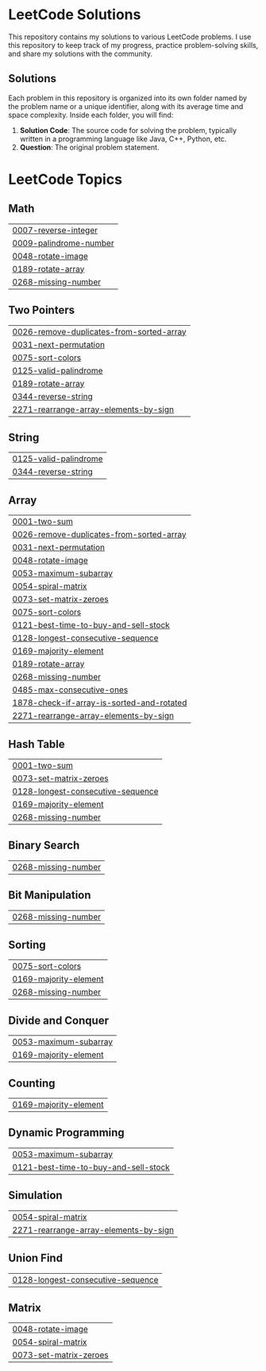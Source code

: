 # LeetCode Solutions

This repository contains my solutions to various LeetCode problems. I use this repository to keep track of my progress, practice problem-solving skills, and share my solutions with the community.

## Solutions

Each problem in this repository is organized into its own folder named by the problem name or a unique identifier, along with its average time and space complexity. Inside each folder, you will find:

1. **Solution Code**: The source code for solving the problem, typically written in a programming language like Java, C++, Python, etc.
2. **Question**: The original problem statement.

<!---LeetCode Topics Start-->
# LeetCode Topics
## Math
|  |
| ------- |
| [0007-reverse-integer](https://github.com/TusharPani14/Tushar-LeetCode/tree/master/0007-reverse-integer) |
| [0009-palindrome-number](https://github.com/TusharPani14/Tushar-LeetCode/tree/master/0009-palindrome-number) |
| [0048-rotate-image](https://github.com/TusharPani14/Tushar-LeetCode/tree/master/0048-rotate-image) |
| [0189-rotate-array](https://github.com/TusharPani14/Tushar-LeetCode/tree/master/0189-rotate-array) |
| [0268-missing-number](https://github.com/TusharPani14/Tushar-LeetCode/tree/master/0268-missing-number) |
## Two Pointers
|  |
| ------- |
| [0026-remove-duplicates-from-sorted-array](https://github.com/TusharPani14/Tushar-LeetCode/tree/master/0026-remove-duplicates-from-sorted-array) |
| [0031-next-permutation](https://github.com/TusharPani14/Tushar-LeetCode/tree/master/0031-next-permutation) |
| [0075-sort-colors](https://github.com/TusharPani14/Tushar-LeetCode/tree/master/0075-sort-colors) |
| [0125-valid-palindrome](https://github.com/TusharPani14/Tushar-LeetCode/tree/master/0125-valid-palindrome) |
| [0189-rotate-array](https://github.com/TusharPani14/Tushar-LeetCode/tree/master/0189-rotate-array) |
| [0344-reverse-string](https://github.com/TusharPani14/Tushar-LeetCode/tree/master/0344-reverse-string) |
| [2271-rearrange-array-elements-by-sign](https://github.com/TusharPani14/Tushar-LeetCode/tree/master/2271-rearrange-array-elements-by-sign) |
## String
|  |
| ------- |
| [0125-valid-palindrome](https://github.com/TusharPani14/Tushar-LeetCode/tree/master/0125-valid-palindrome) |
| [0344-reverse-string](https://github.com/TusharPani14/Tushar-LeetCode/tree/master/0344-reverse-string) |
## Array
|  |
| ------- |
| [0001-two-sum](https://github.com/TusharPani14/Tushar-LeetCode/tree/master/0001-two-sum) |
| [0026-remove-duplicates-from-sorted-array](https://github.com/TusharPani14/Tushar-LeetCode/tree/master/0026-remove-duplicates-from-sorted-array) |
| [0031-next-permutation](https://github.com/TusharPani14/Tushar-LeetCode/tree/master/0031-next-permutation) |
| [0048-rotate-image](https://github.com/TusharPani14/Tushar-LeetCode/tree/master/0048-rotate-image) |
| [0053-maximum-subarray](https://github.com/TusharPani14/Tushar-LeetCode/tree/master/0053-maximum-subarray) |
| [0054-spiral-matrix](https://github.com/TusharPani14/Tushar-LeetCode/tree/master/0054-spiral-matrix) |
| [0073-set-matrix-zeroes](https://github.com/TusharPani14/Tushar-LeetCode/tree/master/0073-set-matrix-zeroes) |
| [0075-sort-colors](https://github.com/TusharPani14/Tushar-LeetCode/tree/master/0075-sort-colors) |
| [0121-best-time-to-buy-and-sell-stock](https://github.com/TusharPani14/Tushar-LeetCode/tree/master/0121-best-time-to-buy-and-sell-stock) |
| [0128-longest-consecutive-sequence](https://github.com/TusharPani14/Tushar-LeetCode/tree/master/0128-longest-consecutive-sequence) |
| [0169-majority-element](https://github.com/TusharPani14/Tushar-LeetCode/tree/master/0169-majority-element) |
| [0189-rotate-array](https://github.com/TusharPani14/Tushar-LeetCode/tree/master/0189-rotate-array) |
| [0268-missing-number](https://github.com/TusharPani14/Tushar-LeetCode/tree/master/0268-missing-number) |
| [0485-max-consecutive-ones](https://github.com/TusharPani14/Tushar-LeetCode/tree/master/0485-max-consecutive-ones) |
| [1878-check-if-array-is-sorted-and-rotated](https://github.com/TusharPani14/Tushar-LeetCode/tree/master/1878-check-if-array-is-sorted-and-rotated) |
| [2271-rearrange-array-elements-by-sign](https://github.com/TusharPani14/Tushar-LeetCode/tree/master/2271-rearrange-array-elements-by-sign) |
## Hash Table
|  |
| ------- |
| [0001-two-sum](https://github.com/TusharPani14/Tushar-LeetCode/tree/master/0001-two-sum) |
| [0073-set-matrix-zeroes](https://github.com/TusharPani14/Tushar-LeetCode/tree/master/0073-set-matrix-zeroes) |
| [0128-longest-consecutive-sequence](https://github.com/TusharPani14/Tushar-LeetCode/tree/master/0128-longest-consecutive-sequence) |
| [0169-majority-element](https://github.com/TusharPani14/Tushar-LeetCode/tree/master/0169-majority-element) |
| [0268-missing-number](https://github.com/TusharPani14/Tushar-LeetCode/tree/master/0268-missing-number) |
## Binary Search
|  |
| ------- |
| [0268-missing-number](https://github.com/TusharPani14/Tushar-LeetCode/tree/master/0268-missing-number) |
## Bit Manipulation
|  |
| ------- |
| [0268-missing-number](https://github.com/TusharPani14/Tushar-LeetCode/tree/master/0268-missing-number) |
## Sorting
|  |
| ------- |
| [0075-sort-colors](https://github.com/TusharPani14/Tushar-LeetCode/tree/master/0075-sort-colors) |
| [0169-majority-element](https://github.com/TusharPani14/Tushar-LeetCode/tree/master/0169-majority-element) |
| [0268-missing-number](https://github.com/TusharPani14/Tushar-LeetCode/tree/master/0268-missing-number) |
## Divide and Conquer
|  |
| ------- |
| [0053-maximum-subarray](https://github.com/TusharPani14/Tushar-LeetCode/tree/master/0053-maximum-subarray) |
| [0169-majority-element](https://github.com/TusharPani14/Tushar-LeetCode/tree/master/0169-majority-element) |
## Counting
|  |
| ------- |
| [0169-majority-element](https://github.com/TusharPani14/Tushar-LeetCode/tree/master/0169-majority-element) |
## Dynamic Programming
|  |
| ------- |
| [0053-maximum-subarray](https://github.com/TusharPani14/Tushar-LeetCode/tree/master/0053-maximum-subarray) |
| [0121-best-time-to-buy-and-sell-stock](https://github.com/TusharPani14/Tushar-LeetCode/tree/master/0121-best-time-to-buy-and-sell-stock) |
## Simulation
|  |
| ------- |
| [0054-spiral-matrix](https://github.com/TusharPani14/Tushar-LeetCode/tree/master/0054-spiral-matrix) |
| [2271-rearrange-array-elements-by-sign](https://github.com/TusharPani14/Tushar-LeetCode/tree/master/2271-rearrange-array-elements-by-sign) |
## Union Find
|  |
| ------- |
| [0128-longest-consecutive-sequence](https://github.com/TusharPani14/Tushar-LeetCode/tree/master/0128-longest-consecutive-sequence) |
## Matrix
|  |
| ------- |
| [0048-rotate-image](https://github.com/TusharPani14/Tushar-LeetCode/tree/master/0048-rotate-image) |
| [0054-spiral-matrix](https://github.com/TusharPani14/Tushar-LeetCode/tree/master/0054-spiral-matrix) |
| [0073-set-matrix-zeroes](https://github.com/TusharPani14/Tushar-LeetCode/tree/master/0073-set-matrix-zeroes) |
<!---LeetCode Topics End-->